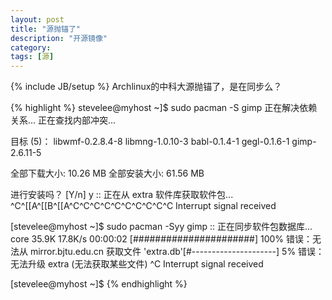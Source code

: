 ```yaml
---
layout: post
title: "源抛锚了"
description: "开源镜像"
category: 
tags: [源]
---
```

{% include JB/setup %}
Archlinux的中科大源抛锚了，是在同步么？

{% highlight %}
stevelee@myhost ~]$ sudo pacman -S gimp
正在解决依赖关系...
正在查找内部冲突...

目标 (5)： libwmf-0.2.8.4-8  libmng-1.0.10-3  babl-0.1.4-1  gegl-0.1.6-1
gimp-2.6.11-5

全部下载大小:   10.26 MB
全部安装大小:  61.56 MB

进行安装吗？ [Y/n] y
:: 正在从 extra 软件库获取软件包...
^C^[[A^[[B^[[A^C^C^C^C^C^C^C^C^C^C
Interrupt signal received

[stevelee@myhost ~]$ sudo pacman -Syy gimp
:: 正在同步软件包数据库...
core                     35.9K   17.8K/s 00:00:02 [######################] 100%
错误：无法从 mirror.bjtu.edu.cn 获取文件 'extra.db'[#---------------------]   5%
错误：无法升级 extra (无法获取某些文件)
^C
Interrupt signal received

[stevelee@myhost ~]$
{% endhighlight %}
